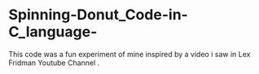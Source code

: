 # Spinning-Donut_Code-in-C_language-
This code was a fun experiment of mine inspired by a video i saw in Lex Fridman Youtube Channel .
